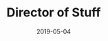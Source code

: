 ---
path: "/bios/jane-doe"
date: "2019-05-04"
name: "Jane Doe"
title: "Director of Stuff"
category: "director"
featuredImage: ../images/unsplash.jpg
whyQuestion: "Why Benefits Data Trust?"
whyAnswer: "The chance to help others in need of assistance."
questionOne: "Passionate about:"
answerOne: "Helping others"
questionTwo: "Best advice ever received:"
answerTwo: "Never give up"
questionThree: "Hidden talent:"
answerThree: "I can sing"
questionFour: "Volunteer work:"
answerFour: "Cleaning and painting schools"
questionFive: "One accomplishment you are most proud of:"
answerFive: "Graduating college"
questionSix: "If I had chosen another career, I would have been…"
answerSix: "A studio recording engineer"
questionSeven: "Your guilty pleasure:"
answerSeven: "Game of Thrones"
questionEight: "One item on your bucket list:"
answerEight: "A Vegas trip"
questionNine: "Can't go a day without:"
answerNine: "Prayer"
questionTen: ""
answerTen: ""
questionEleven: ""
answerEleven: ""
questionTwelve: ""
answerTwelve: ""

---